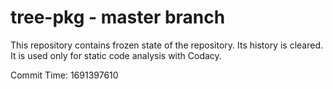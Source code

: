 # tree-pkg - master branch

This repository contains frozen state of the repository.
Its history is cleared. It is used only for static code
analysis with Codacy.

Commit Time: 1691397610